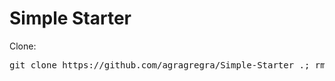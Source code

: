 <h1>Simple Starter</h1>
<p>Clone:</p>
<pre>git clone https://github.com/agragregra/Simple-Starter .; rm -rf trunk .gitignore readme.md .git</pre>